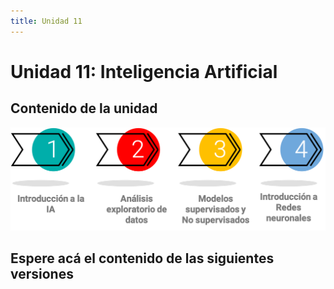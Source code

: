 ```yaml
---
title: Unidad 11
---
```

# Unidad 11: Inteligencia Artificial

## Contenido de la unidad

<img src="_static/images/contenidoU11.png"/>

## Espere acá el contenido de las siguientes versiones